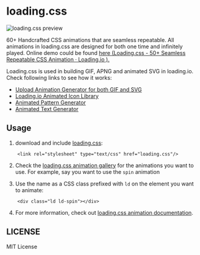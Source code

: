 # loading.css

![loading.css preview](https://github.com/loadingio/loading.css/blob/master/preview.gif?raw=true)

60+ Handcrafted CSS animations that are seamless repeatable. All animations in loading.css are designed for both one time and infinitely played. Online demo could be found [here (Loading.css - 50+ Seamless Repeatable CSS Animation · Loading.io ).](https://loading.io/animation/)

Loading.css is used in building GIF, APNG and animated SVG in loading.io. Check following links to see how it works:

 * [Upload Animation Generator for both GIF and SVG](https://loading.io/animation/icon/)
 * [Loading.io Animated Icon Library](https://loading.io/icon/)
 * [Animated Pattern Generator](https://loading.io/pattern/)
 * [Animated Text Generator](https://loading.io/animation/text/)


## Usage

1. download and include [loading.css](https://raw.githubusercontent.com/loadingio/loading.css/2.0.0/dist/loading.min.css):

```
    <link rel="stylesheet" type="text/css" href="loading.css"/>
```

2. Check the [loading.css animation gallery](https://loading.io/animation/) for the animations you want to use. For example, say you want to use the `spin` animation 

3. Use the name as a CSS class prefixed with `ld` on the element you want to animate:

```
    <div class="ld ld-spin"></div>
```

4. For more information, check out [loading.css animation documentation](https://loading.io/animation/).


## LICENSE

MIT License
